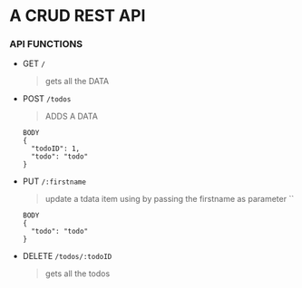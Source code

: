 # A CRUD REST API

### API FUNCTIONS

- GET  `/`
    > gets all the DATA

- POST  `/todos`
    > ADDS A DATA 
    ```JS
    BODY
    {
      "todoID": 1,
      "todo": "todo"
    }
    ```
- PUT  `/:firstname`
    > update a tdata item using by passing the firstname as parameter
    ``
    ```JS
    BODY
    {
      "todo": "todo"
    }
    ```
- DELETE  `/todos/:todoID`
    > gets all the todos
